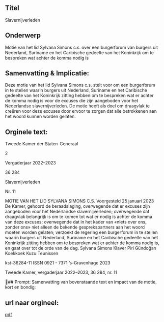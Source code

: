 ## Titel
Slavernijverleden
## Onderwerp
Motie van het lid Sylvana Simons c.s. over een burgerforum van burgers uit Nederland, Suriname en het Caribische gedeelte van het Koninkrijk om te bespreken wat achter de komma nodig is 
## Samenvatting & Implicatie:

Deze motie van het lid Sylvana Simons c.s. stelt voor om een burgerforum in te stellen waarin burgers uit Nederland, Suriname en het Caribische gedeelte van het Koninkrijk zitting hebben om te bespreken wat er achter de komma nodig is voor de excuses die zijn aangeboden voor het Nederlandse slavernijverleden. De motie heeft als doel om draagvlak te creëren voor deze excuses door ervoor te zorgen dat alle betrokkenen aan het woord kunnen worden gelaten.
## Orginele text:


Tweede Kamer der Staten-Generaal

2

Vergaderjaar 2022–2023

36 284

Slavernijverleden

Nr. 11

MOTIE VAN HET LID SYLVANA SIMONS C.S.
Voorgesteld 25 januari 2023
De Kamer,
gehoord de beraadslaging,
overwegende dat er excuses zijn aangeboden voor het Nederlandse
slavernijverleden;
overwegende dat draagvlak belangrijk is om te komen tot wat er nodig is
achter de komma van deze excuses;
overwegende dat in het kader van «niets over ons, zonder ons» niet alleen
de bekende gesprekspartners aan het woord moeten worden gelaten;
verzoekt de regering een burgerforum in te stellen waarin burgers uit
Nederland, Suriname en het Caribische gedeelte van het Koninkrijk zitting
hebben om te bespreken wat er achter de komma nodig is,
en gaat over tot de orde van de dag.
Sylvana Simons
Klaver
Piri
Gündoğan
Koekkoek
Kuzu
Teunissen

kst-36284-11
ISSN 0921 - 7371
’s-Gravenhage 2023

Tweede Kamer, vergaderjaar 2022–2023, 36 284, nr. 11

## Prompt:
Samenvatting van bovenstaande text en impact van de motie, kort en bondig:

## url naar orgineel:
[pdf](https://gegevensmagazijn.tweedekamer.nl/OData/v4/2.0/Document(d66efa67-6801-4112-8aa9-46d47c4540de)/resource)
